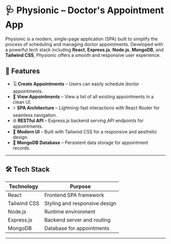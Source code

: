 # 🩺 Physionic – Doctor's Appointment App

Physionic is a modern, single-page application (SPA) built to simplify the process of scheduling and managing doctor appointments. Developed with a powerful tech stack including **React**, **Express.js**, **Node.js**, **MongoDB**, and **Tailwind CSS**, Physionic offers a smooth and responsive user experience.

## 🚀 Features

- 🗓️ **Create Appointments** – Users can easily schedule doctor appointments.
- 👀 **View Appointments** – View a list of all existing appointments in a clean UI.
- ⚡ **SPA Architecture** – Lightning-fast interactions with React Router for seamless navigation.
- 🌐 **RESTful API** – Express.js backend serving API endpoints for appointments.
- 💅 **Modern UI** – Built with Tailwind CSS for a responsive and aesthetic design.
- 💾 **MongoDB Database** – Persistent data storage for appointment records.

---

## 🛠️ Tech Stack

| Technology    | Purpose                           |
| ------------- | --------------------------------- |
| React         | Frontend SPA framework            |
| Tailwind CSS  | Styling and responsive design     |
| Node.js       | Runtime environment               |
| Express.js    | Backend server and routing        |
| MongoDB       | Database for appointments         |
---
